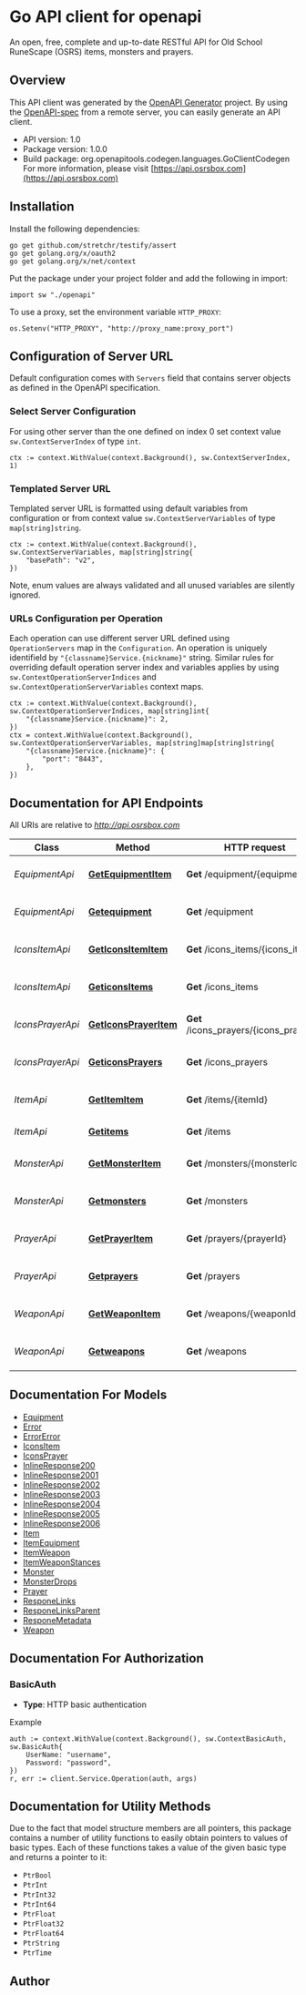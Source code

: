 # Go API client for openapi

An open, free, complete and up-to-date RESTful API for Old School RuneScape (OSRS) items, monsters and prayers.

## Overview
This API client was generated by the [OpenAPI Generator](https://openapi-generator.tech) project.  By using the [OpenAPI-spec](https://www.openapis.org/) from a remote server, you can easily generate an API client.

- API version: 1.0
- Package version: 1.0.0
- Build package: org.openapitools.codegen.languages.GoClientCodegen
For more information, please visit [https://api.osrsbox.com](https://api.osrsbox.com)

## Installation

Install the following dependencies:

```shell
go get github.com/stretchr/testify/assert
go get golang.org/x/oauth2
go get golang.org/x/net/context
```

Put the package under your project folder and add the following in import:

```golang
import sw "./openapi"
```

To use a proxy, set the environment variable `HTTP_PROXY`:

```golang
os.Setenv("HTTP_PROXY", "http://proxy_name:proxy_port")
```

## Configuration of Server URL

Default configuration comes with `Servers` field that contains server objects as defined in the OpenAPI specification.

### Select Server Configuration

For using other server than the one defined on index 0 set context value `sw.ContextServerIndex` of type `int`.

```golang
ctx := context.WithValue(context.Background(), sw.ContextServerIndex, 1)
```

### Templated Server URL

Templated server URL is formatted using default variables from configuration or from context value `sw.ContextServerVariables` of type `map[string]string`.

```golang
ctx := context.WithValue(context.Background(), sw.ContextServerVariables, map[string]string{
	"basePath": "v2",
})
```

Note, enum values are always validated and all unused variables are silently ignored.

### URLs Configuration per Operation

Each operation can use different server URL defined using `OperationServers` map in the `Configuration`.
An operation is uniquely identifield by `"{classname}Service.{nickname}"` string.
Similar rules for overriding default operation server index and variables applies by using `sw.ContextOperationServerIndices` and `sw.ContextOperationServerVariables` context maps.

```
ctx := context.WithValue(context.Background(), sw.ContextOperationServerIndices, map[string]int{
	"{classname}Service.{nickname}": 2,
})
ctx = context.WithValue(context.Background(), sw.ContextOperationServerVariables, map[string]map[string]string{
	"{classname}Service.{nickname}": {
		"port": "8443",
	},
})
```

## Documentation for API Endpoints

All URIs are relative to *http://api.osrsbox.com*

Class | Method | HTTP request | Description
------------ | ------------- | ------------- | -------------
*EquipmentApi* | [**GetEquipmentItem**](docs/EquipmentApi.md#getequipmentitem) | **Get** /equipment/{equipmentId} | Retrieves a Equipment document
*EquipmentApi* | [**Getequipment**](docs/EquipmentApi.md#getequipment) | **Get** /equipment | Retrieves one or more equipment
*IconsItemApi* | [**GetIconsItemItem**](docs/IconsItemApi.md#geticonsitemitem) | **Get** /icons_items/{icons_itemId} | Retrieves a Icons_item document
*IconsItemApi* | [**GeticonsItems**](docs/IconsItemApi.md#geticonsitems) | **Get** /icons_items | Retrieves one or more icons_items
*IconsPrayerApi* | [**GetIconsPrayerItem**](docs/IconsPrayerApi.md#geticonsprayeritem) | **Get** /icons_prayers/{icons_prayerId} | Retrieves a Icons_prayer document
*IconsPrayerApi* | [**GeticonsPrayers**](docs/IconsPrayerApi.md#geticonsprayers) | **Get** /icons_prayers | Retrieves one or more icons_prayers
*ItemApi* | [**GetItemItem**](docs/ItemApi.md#getitemitem) | **Get** /items/{itemId} | Retrieves a Item document
*ItemApi* | [**Getitems**](docs/ItemApi.md#getitems) | **Get** /items | Retrieves one or more items
*MonsterApi* | [**GetMonsterItem**](docs/MonsterApi.md#getmonsteritem) | **Get** /monsters/{monsterId} | Retrieves a Monster document
*MonsterApi* | [**Getmonsters**](docs/MonsterApi.md#getmonsters) | **Get** /monsters | Retrieves one or more monsters
*PrayerApi* | [**GetPrayerItem**](docs/PrayerApi.md#getprayeritem) | **Get** /prayers/{prayerId} | Retrieves a Prayer document
*PrayerApi* | [**Getprayers**](docs/PrayerApi.md#getprayers) | **Get** /prayers | Retrieves one or more prayers
*WeaponApi* | [**GetWeaponItem**](docs/WeaponApi.md#getweaponitem) | **Get** /weapons/{weaponId} | Retrieves a Weapon document
*WeaponApi* | [**Getweapons**](docs/WeaponApi.md#getweapons) | **Get** /weapons | Retrieves one or more weapons


## Documentation For Models

 - [Equipment](docs/Equipment.md)
 - [Error](docs/Error.md)
 - [ErrorError](docs/ErrorError.md)
 - [IconsItem](docs/IconsItem.md)
 - [IconsPrayer](docs/IconsPrayer.md)
 - [InlineResponse200](docs/InlineResponse200.md)
 - [InlineResponse2001](docs/InlineResponse2001.md)
 - [InlineResponse2002](docs/InlineResponse2002.md)
 - [InlineResponse2003](docs/InlineResponse2003.md)
 - [InlineResponse2004](docs/InlineResponse2004.md)
 - [InlineResponse2005](docs/InlineResponse2005.md)
 - [InlineResponse2006](docs/InlineResponse2006.md)
 - [Item](docs/Item.md)
 - [ItemEquipment](docs/ItemEquipment.md)
 - [ItemWeapon](docs/ItemWeapon.md)
 - [ItemWeaponStances](docs/ItemWeaponStances.md)
 - [Monster](docs/Monster.md)
 - [MonsterDrops](docs/MonsterDrops.md)
 - [Prayer](docs/Prayer.md)
 - [ResponeLinks](docs/ResponeLinks.md)
 - [ResponeLinksParent](docs/ResponeLinksParent.md)
 - [ResponeMetadata](docs/ResponeMetadata.md)
 - [Weapon](docs/Weapon.md)


## Documentation For Authorization



### BasicAuth

- **Type**: HTTP basic authentication

Example

```golang
auth := context.WithValue(context.Background(), sw.ContextBasicAuth, sw.BasicAuth{
    UserName: "username",
    Password: "password",
})
r, err := client.Service.Operation(auth, args)
```


## Documentation for Utility Methods

Due to the fact that model structure members are all pointers, this package contains
a number of utility functions to easily obtain pointers to values of basic types.
Each of these functions takes a value of the given basic type and returns a pointer to it:

* `PtrBool`
* `PtrInt`
* `PtrInt32`
* `PtrInt64`
* `PtrFloat`
* `PtrFloat32`
* `PtrFloat64`
* `PtrString`
* `PtrTime`

## Author



